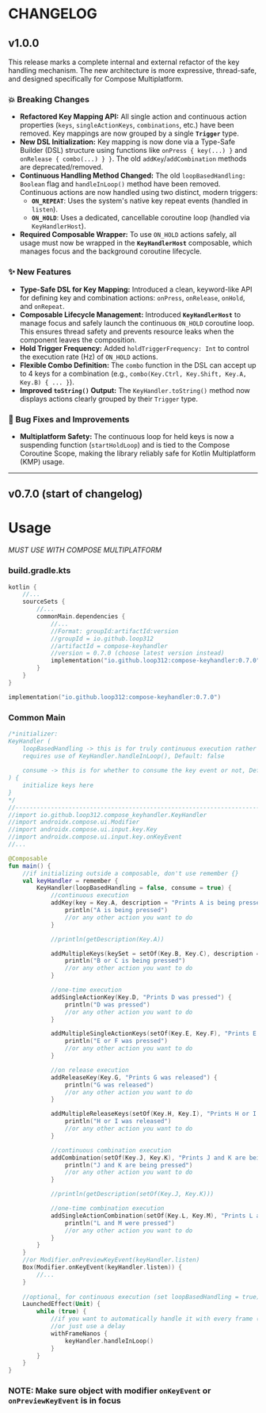 # CHANGELOG

## v1.0.0

This release marks a complete internal and external refactor of the key handling mechanism. The new architecture is more expressive, thread-safe, and designed specifically for Compose Multiplatform.

### 💥 Breaking Changes

- **Refactored Key Mapping API:** All single action and continuous action properties (`keys`, `singleActionKeys`, `combinations`, etc.) have been removed. Key mappings are now grouped by a single **`Trigger`** type.
- **New DSL Initialization:** Key mapping is now done via a Type-Safe Builder (DSL) structure using functions like `onPress { key(...) }` and `onRelease { combo(...) } }`. The old `addKey`/`addCombination` methods are deprecated/removed.
- **Continuous Handling Method Changed:** The old `loopBasedHandling: Boolean` flag and `handleInLoop()` method have been removed. Continuous actions are now handled using two distinct, modern triggers:
    * **`ON_REPEAT`**: Uses the system's native key repeat events (handled in `listen`).
    * **`ON_HOLD`**: Uses a dedicated, cancellable coroutine loop (handled via `KeyHandlerHost`).
- **Required Composable Wrapper:** To use `ON_HOLD` actions safely, all usage must now be wrapped in the **`KeyHandlerHost`** composable, which manages focus and the background coroutine lifecycle.

### ✨ New Features

- **Type-Safe DSL for Key Mapping:** Introduced a clean, keyword-like API for defining key and combination actions: `onPress`, `onRelease`, `onHold`, and `onRepeat`.
- **Composable Lifecycle Management:** Introduced **`KeyHandlerHost`** to manage focus and safely launch the continuous `ON_HOLD` coroutine loop. This ensures thread safety and prevents resource leaks when the component leaves the composition.
- **Hold Trigger Frequency:** Added `holdTriggerFrequency: Int` to control the execution rate ($\text{Hz}$) of `ON_HOLD` actions.
- **Flexible Combo Definition:** The `combo` function in the DSL can accept up to 4 keys for a combination (e.g., `combo(Key.Ctrl, Key.Shift, Key.A, Key.B) { ... }`).
- **Improved `toString()` Output:** The `KeyHandler.toString()` method now displays actions clearly grouped by their `Trigger` type.

### 🐛 Bug Fixes and Improvements
* **Multiplatform Safety:** The continuous loop for held keys is now a suspending function (`startHoldLoop`) and is tied to the Compose Coroutine Scope, making the library reliably safe for Kotlin Multiplatform (KMP) usage.


---

## v0.7.0 (start of changelog)

# Usage

*MUST USE WITH COMPOSE MULTIPLATFORM*
### build.gradle.kts

```kotlin
kotlin {
    //...
    sourceSets {
        //...
        commonMain.dependencies {
            //...
            //Format: groupId:artifactId:version
            //groupId = io.github.loop312
            //artifactId = compose-keyhandler
            //version = 0.7.0 (choose latest version instead)
            implementation("io.github.loop312:compose-keyhandler:0.7.0")
        }
    }
}
```

```kotlin
implementation("io.github.loop312:compose-keyhandler:0.7.0") 
```

### Common Main
```kotlin
/*initializer:
KeyHandler (
    loopBasedHandling -> this is for truly continuous execution rather than relying on systems input delay, 
    requires use of KeyHandler.handleInLoop(), Default: false
    
    consume -> this is for whether to consume the key event or not, Default: true
) {
    initialize keys here
}
*/
//-----------------------------------------------------------------------------------
//import io.github.loop312.compose_keyhandler.KeyHandler
//import androidx.compose.ui.Modifier
//import androidx.compose.ui.input.key.Key
//import androidx.compose.ui.input.key.onKeyEvent
//...

@Composable
fun main() {
    //if initializing outside a composable, don't use remember {}
    val keyHandler = remember {
        KeyHandler(loopBasedHandling = false, consume = true) {
            //continuous execution
            addKey(key = Key.A, description = "Prints A is being pressed") {
                println("A is being pressed")
                //or any other action you want to do
            }

            //println(getDescription(Key.A))

            addMultipleKeys(keySet = setOf(Key.B, Key.C), description = "Prints B or C is being pressed") {
                println("B or C is being pressed")
                //or any other action you want to do
            }

            //one-time execution
            addSingleActionKey(Key.D, "Prints D was pressed") {
                println("D was pressed")
                //or any other action you want to do
            }

            addMultipleSingleActionKeys(setOf(Key.E, Key.F), "Prints E or F was pressed") {
                println("E or F was pressed")
                //or any other action you want to do
            }

            //on release execution
            addReleaseKey(Key.G, "Prints G was released") {
                println("G was released")
                //or any other action you want to do
            }

            addMultipleReleaseKeys(setOf(Key.H, Key.I), "Prints H or I was released") {
                println("H or I was released")
                //or any other action you want to do
            }

            //continuous combination execution
            addCombination(setOf(Key.J, Key.K), "Prints J and K are being pressed") {
                println("J and K are being pressed")
                //or any other action you want to do
            }

            //println(getDescription(setOf(Key.J, Key.K)))

            //one-time combination execution
            addSingleActionCombination(setOf(Key.L, Key.M), "Prints L and M were pressed") {
                println("L and M were pressed")
                //or any other action you want to do
            }
        }
    }
    //or Modifier.onPreviewKeyEvent(keyHandler.listen)
    Box(Modifier.onKeyEvent(keyHandler.listen)) {
        //...
    }
    
    //optional, for continuous execution (set loopBasedHandling = true)
    LaunchedEffect(Unit) {
        while (true) {
            //if you want to automatically handle it with every frame (can use withFrameMillis too)
            //or just use a delay
            withFrameNanos {
                keyHandler.handleInLoop()
            }
        }
    }
}
```

### NOTE: Make sure object with modifier `onKeyEvent` or `onPreviewKeyEvent` is in focus